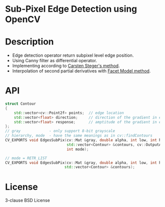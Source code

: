 Sub-Pixel Edge Detection using OpenCV 
===

# Description

- Edge detection operator return subpixel level edge position.
- Using Canny filter as differential operator.
- Implementing according to [Carsten Steger's method][1].
- Interpolation of second partial derivatives with [Facet Model method][2].

# API

```cpp
struct Contour
{
    std::vector<cv::Point2f> points;  // edge location
    std::vector<float> direction;     // direction of the gradient in edge point, starting from y axis, counter-clockwise
    std::vector<float> response;      // amptitude of the gradient in edge point
};
// gray             - only support 8-bit grayscale
// hierarchy, mode  - have the same meanings as in cv::findContours
CV_EXPORTS void EdgesSubPix(cv::Mat &gray, double alpha, int low, int high,
                            std::vector<Contour> &contours, cv::OutputArray hierarchy,
                            int mode);

// mode = RETR_LIST
CV_EXPORTS void EdgesSubPix(cv::Mat &gray, double alpha, int low, int high, 
                           std::vector<Contour> &contours);
```

# License

3-clause BSD License

[1]:http://iuks.informatik.tu-muenchen.de/_media/members/steger/publications/1996/fgbv-96-03-steger.pdf
[2]:http://haralick.org/journals/topographic_primal_sketch.pdf